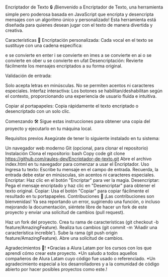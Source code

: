Encriptador de Texto 🔒
¡Bienvenido a Encriptador de Texto, una herramienta simple pero poderosa basada en JavaScript que encripta y desencripta mensajes con un algoritmo único y personalizado! Esta herramienta está diseñada para quienes desean jugar con el texto de manera divertida y creativa.

Características 🚀
Encriptación personalizada: Cada vocal en el texto se sustituye con una cadena específica:

e se convierte en enter
i se convierte en imes
a se convierte en ai
o se convierte en ober
u se convierte en ufat
Desencriptación: Revierte fácilmente los mensajes encriptados a su forma original.

Validación de entrada:

Solo acepta letras en minúsculas.
No se permiten acentos ni caracteres especiales.
Interfaz interactiva: Los botones se habilitan/deshabilitan según el contexto, proporcionando una experiencia de usuario fluida e intuitiva.

Copiar al portapapeles: Copia rápidamente el texto encriptado o desencriptado con un solo clic.

Comenzando 🛠️
Sigue estas instrucciones para obtener una copia del proyecto y ejecutarlo en tu máquina local.

Requisitos previos
Asegúrate de tener lo siguiente instalado en tu sistema:

Un navegador web moderno
Git (opcional, para clonar el repositorio)
Instalación
Clona el repositorio:
bash
Copy code
git clone https://github.com/raules-dev/Encriptador-de-texto.git
Abre el archivo index.html en tu navegador para comenzar a usar el Encriptador.
Uso
Ingresa tu texto: Escribe tu mensaje en el campo de entrada. Recuerda, la entrada debe estar en minúsculas, sin acentos ni caracteres especiales.
Encriptar: Haz clic en el botón "Encriptar" para ver la magia.
Desencriptar: Pega el mensaje encriptado y haz clic en "Desencriptar" para obtener el texto original.
Copiar: Usa el botón "Copiar" para copiar fácilmente el resultado en tu portapapeles.
Contribuciones 🤝
¡Las contribuciones son bienvenidas! Ya sea reportando un error, sugiriendo una función, o incluso mejorando la documentación, siéntete libre de hacer un fork de este proyecto y enviar una solicitud de cambios (pull request).

Haz un fork del proyecto.
Crea tu rama de características (git checkout -b feature/AmazingFeature).
Realiza tus cambios (git commit -m 'Añadir una característica increíble').
Sube la rama (git push origin feature/AmazingFeature).
Abre una solicitud de cambios.

Agradecimientos 🙏!
*Gracias a Alura Latam por los cursos con los que aprendí cómo crear este proyecto. 
*Un saludo a todos aquellos compañeros de Alura Latam cuyo código fue usado o referenciado. 
*Un agradecimiento especial a los desarrolladores y a la comunidad de código abierto por hacer posibles proyectos como este.!




